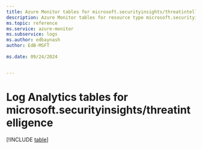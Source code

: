 ```yaml
---
title: Azure Monitor tables for microsoft.securityinsights/threatintelligence
description: Azure Monitor tables for resource type microsoft.securityinsights/threatintelligence
ms.topic: reference
ms.service: azure-monitor
ms.subservice: logs
ms.author: edbaynash
author: EdB-MSFT
   
ms.date: 09/24/2024


---
```


# Log Analytics tables for microsoft.securityinsights/threatintelligence  

[!INCLUDE [table](~/reusable-content/ce-skilling/azure/includes/azure-monitor/reference/tables/microsoft-securityinsights_threatintelligence-include.md)]

